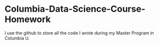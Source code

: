 # Columbia-Data-Science-Course-Homework
I use the github to store all the code I wrote during my Master Program in Columbia U.
